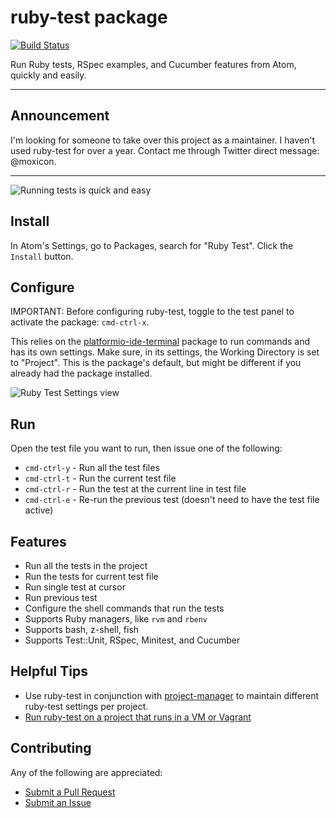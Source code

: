 # ruby-test package

[![Build Status](https://api.travis-ci.org/moxley/atom-ruby-test.svg?branch=master)](https://travis-ci.org/moxley/atom-ruby-test)

Run Ruby tests, RSpec examples, and Cucumber features from Atom,
quickly and easily.

---

## Announcement

I'm looking for someone to take over this project as a maintainer. I haven't used ruby-test for over a year. Contact me through Twitter direct message: @moxicon.

---

![Running tests is quick and easy](http://cl.ly/image/300n2g101z0y/ruby-test6.gif)

## Install

In Atom's Settings, go to Packages, search for "Ruby Test".
Click the `Install` button.

## Configure

IMPORTANT: Before configuring ruby-test, toggle to the test panel to activate
the package: `cmd-ctrl-x`.

This relies on the
[platformio-ide-terminal](https://github.com/platformio/platformio-atom-ide-terminal)
package to run commands and has its own settings. Make sure, in its settings, the
Working Directory is set to "Project". This is the package's default, but might be different if you already had the package installed.

![Ruby Test Settings view](http://cl.ly/image/1l3H0g1C1J3g/ruby-test-settings.png)

## Run

Open the test file you want to run, then issue one of the following:

* `cmd-ctrl-y` - Run all the test files
* `cmd-ctrl-t` - Run the current test file
* `cmd-ctrl-r` - Run the test at the current line in test file
* `cmd-ctrl-e` - Re-run the previous test (doesn't need to have the test file active)

## Features

* Run all the tests in the project
* Run the tests for current test file
* Run single test at cursor
* Run previous test
* Configure the shell commands that run the tests
* Supports Ruby managers, like `rvm` and `rbenv`
* Supports bash, z-shell, fish
* Supports Test::Unit, RSpec, Minitest, and Cucumber

## Helpful Tips

* Use ruby-test in conjunction with [project-manager](https://atom.io/packages/project-manager)
  to maintain different ruby-test settings per project.
* [Run ruby-test on a project that runs in a VM or Vagrant](https://github.com/moxley/atom-ruby-test/blob/master/doc/running_against_vm.md)

## Contributing

Any of the following are appreciated:

* [Submit a Pull Request](https://github.com/moxley/atom-ruby-test/pulls)
* [Submit an Issue](https://github.com/moxley/atom-ruby-test/issues)
